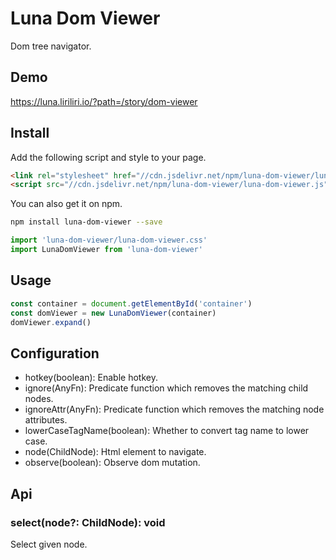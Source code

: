 # Luna Dom Viewer

Dom tree navigator.

## Demo

https://luna.liriliri.io/?path=/story/dom-viewer

## Install

Add the following script and style to your page.

```html
<link rel="stylesheet" href="//cdn.jsdelivr.net/npm/luna-dom-viewer/luna-dom-viewer.css" />
<script src="//cdn.jsdelivr.net/npm/luna-dom-viewer/luna-dom-viewer.js"></script>
```

You can also get it on npm.

```bash
npm install luna-dom-viewer --save
```

```javascript
import 'luna-dom-viewer/luna-dom-viewer.css'
import LunaDomViewer from 'luna-dom-viewer'
```

## Usage

```javascript
const container = document.getElementById('container')
const domViewer = new LunaDomViewer(container)
domViewer.expand()
```

## Configuration

* hotkey(boolean): Enable hotkey.
* ignore(AnyFn): Predicate function which removes the matching child nodes.
* ignoreAttr(AnyFn): Predicate function which removes the matching node attributes.
* lowerCaseTagName(boolean): Whether to convert tag name to lower case.
* node(ChildNode): Html element to navigate.
* observe(boolean): Observe dom mutation.

## Api

### select(node?: ChildNode): void

Select given node.

